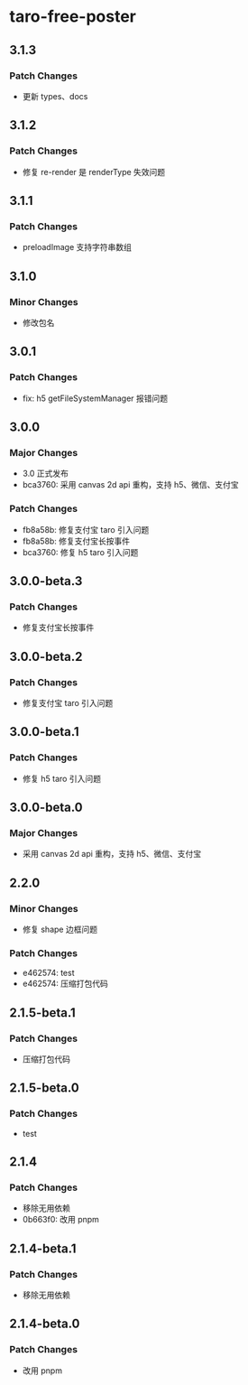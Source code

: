 # taro-free-poster

## 3.1.3

### Patch Changes

- 更新 types、docs

## 3.1.2

### Patch Changes

- 修复 re-render 是 renderType 失效问题

## 3.1.1

### Patch Changes

- preloadImage 支持字符串数组

## 3.1.0

### Minor Changes

- 修改包名

## 3.0.1

### Patch Changes

- fix: h5 getFileSystemManager 报错问题

## 3.0.0

### Major Changes

- 3.0 正式发布
- bca3760: 采用 canvas 2d api 重构，支持 h5、微信、支付宝

### Patch Changes

- fb8a58b: 修复支付宝 taro 引入问题
- fb8a58b: 修复支付宝长按事件
- bca3760: 修复 h5 taro 引入问题

## 3.0.0-beta.3

### Patch Changes

- 修复支付宝长按事件

## 3.0.0-beta.2

### Patch Changes

- 修复支付宝 taro 引入问题

## 3.0.0-beta.1

### Patch Changes

- 修复 h5 taro 引入问题

## 3.0.0-beta.0

### Major Changes

- 采用 canvas 2d api 重构，支持 h5、微信、支付宝

## 2.2.0

### Minor Changes

- 修复 shape 边框问题

### Patch Changes

- e462574: test
- e462574: 压缩打包代码

## 2.1.5-beta.1

### Patch Changes

- 压缩打包代码

## 2.1.5-beta.0

### Patch Changes

- test

## 2.1.4

### Patch Changes

- 移除无用依赖
- 0b663f0: 改用 pnpm

## 2.1.4-beta.1

### Patch Changes

- 移除无用依赖

## 2.1.4-beta.0

### Patch Changes

- 改用 pnpm
